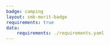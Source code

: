 ```yaml
---
badge: camping
layout: smb-merit-badge
requirements: true
data:
    requirements: ./requirements.yaml
---
```

